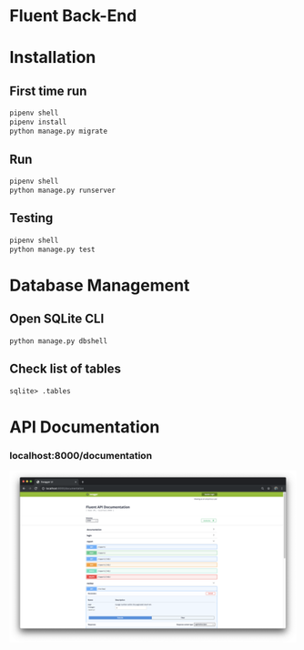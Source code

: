 # Fluent Back-End

# Installation

## First time run
```
pipenv shell
pipenv install
python manage.py migrate
```

## Run
```shell
pipenv shell
python manage.py runserver
```

## Testing
```
pipenv shell
python manage.py test
```

# Database Management

## Open SQLite CLI
```
python manage.py dbshell
```

## Check list of tables
```
sqlite> .tables
```


# API Documentation

### localhost:8000/documentation
<p align="center"> <img src="documentation/swagger.png" alt="Fluent Back-End Swagger API Documentation" width="600"/> </p>
